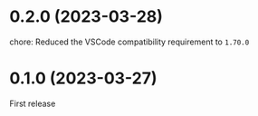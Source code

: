 # 0.2.0 (2023-03-28)

chore: Reduced the VSCode compatibility requirement to `1.70.0`

# 0.1.0 (2023-03-27)

First release
